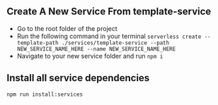 ## Create A New Service From template-service

- Go to the root folder of the project
- Run the following command in your terminal `serverless create --template-path ./services/template-service --path NEW_SERVICE_NAME_HERE --name NEW_SERVICE_NAME_HERE`
- Navigate to your new service folder and run `npm i`

## Install all service dependencies

`npm run install:services`

